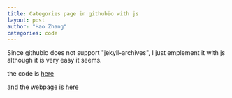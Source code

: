 ```yaml
---
title: Categories page in githubio with js
layout: post
author: "Hao Zhang"
categories: code
---
```


Since githubio does not support "jekyll-archives", I just emplement it with js although it is very easy it seems.

the code is [here](https://raw.githubusercontent.com/hzhangxyz/hzhangxyz.github.io/master/archives.md)

and the webpage is [here](https://hzhangxyz.github.io/archive/)
